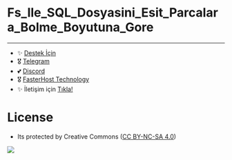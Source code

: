 # Fs_Ile_SQL_Dosyasini_Esit_Parcalara_Bolme_Boyutuna_Gore

---
- ✨ [Destek İçin](https://fastuptime.com) <br>
- 🎖️ [Telegram](https://t.me/By_Can_i)<br>
- 💕 [Discord](https://fastuptime.com/discord)<br>
- 🎖️ [FasterHost Technology](https://fasterhost.tech/)<br>
- ✨ İletişim için [Tıkla!](mailto:fastuptime@gmail.com)<br>

# License
- Its protected by Creative Commons ([CC BY-NC-SA 4.0](https://creativecommons.org/licenses/by-nc-sa/4.0/))

<a href="https://creativecommons.org/licenses/by-nc-sa/4.0/" title="BYNCSA40"><img src="https://licensebuttons.net/l/by-nc-sa/4.0/88x31.png"></a>
